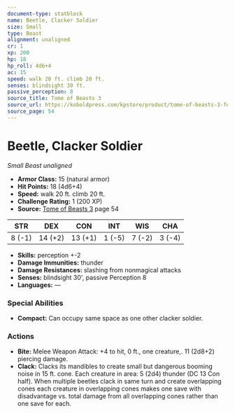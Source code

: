 ```yaml
---
document-type: statblock
name: Beetle, Clacker Soldier
size: Small
type: Beast
alignment: unaligned
cr: 1
xp: 200
hp: 18
hp_roll: 4d6+4
ac: 15
speed: walk 20 ft. climb 20 ft.
senses: blindsight 30 ft. 
passive_perception: 8
source_title: Tome of Beasts 3
source_url: https://koboldpress.com/kpstore/product/tome-of-beasts-3-for-5th-edition/
source_page: 54
---
```


# Beetle, Clacker Soldier

*Small* *Beast* *unaligned*

- **Armor Class:** 15 (natural armor)
- **Hit Points:** 18 (4d6+4)
- **Speed:** walk 20 ft. climb 20 ft.
- **Challenge Rating:** 1 (200 XP)
- **Source:** [Tome of Beasts 3](https://koboldpress.com/kpstore/product/tome-of-beasts-3-for-5th-edition/) page 54

| STR | DEX | CON | INT | WIS | CHA |
| --- | --- | --- | --- | --- | --- |
| 8 (-1) | 14 (+2) | 13 (+1) | 1 (-5) | 7 (-2) | 3 (-4) |

- **Skills:** perception +-2
- **Damage Immunities:** thunder
- **Damage Resistances:** slashing from nonmagical attacks
- **Senses:** blindsight 30', passive Perception 8
- **Languages:** —

### Special Abilities

- **Compact:** Can occupy same space as one other clacker soldier.

### Actions

- **Bite:** Melee Weapon Attack: +4 to hit, 0 ft., one creature,. 11 (2d8+2) piercing damage.
- **Clack:** Clacks its mandibles to create small but dangerous booming noise in 15 ft. cone. Each creature in area: 5 (2d4) thunder (DC 13 Con half). When multiple beetles clack in same turn and create overlapping cones each creature in overlapping cones makes one save with disadvantage vs. total damage from all overlapping cones rather than one save for each.
